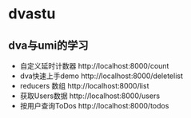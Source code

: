 # dvastu
## dva与umi的学习
- 自定义延时计数器 http://localhost:8000/count
- dva快速上手demo http://localhost:8000/deletelist
- reducers 数组 http://localhost:8000/list
- 获取Users数据 http://localhost:8000/users
- 按用户查询ToDos http://localhost:8000/todos

